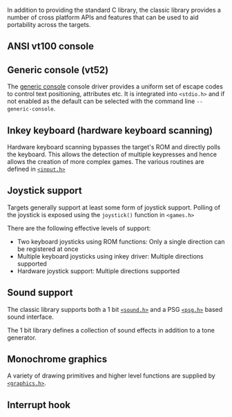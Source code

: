 In addition to providing the standard C library, the classic library provides a number of cross platform APIs and features that can be used to aid portability across the targets.


## ANSI vt100 console

## Generic console (vt52)

The [generic console](Classic-GenericConsole) console driver provides a uniform set of escape codes to control text positioning, attributes etc. It is integrated into `<stdio.h>` and if not enabled as the default can be selected with the command line `--generic-console`.

## Inkey keyboard (hardware keyboard scanning)

Hardware keyboard scanning bypasses the target's ROM and directly polls the keyboard. This allows the detection of multiple keypresses and hence allows the creation of more complex games. The various routines are defined in [`<input.h>`](Classic---Input-library)

## Joystick support

Targets generally support at least some form of joystick support. Polling of the joystick is exposed using the `joystick()` function in `<games.h>`

There are the following effective levels of support:

* Two keyboard joysticks using ROM functions: Only a single direction can be registered at once
* Multiple keyboard joysticks using inkey driver: Multiple directions supported
* Hardware joystick support: Multiple directions supported

## Sound support

The classic library supports both a 1 bit [`<sound.h>`](Classic-1-bit-sound) and a PSG [`<psg.h>`](Classic---PSG-Library) based sound interface. 

The 1 bit library defines a collection of sound effects in addition to a tone generator.

## Monochrome graphics

A variety of drawing primitives and higher level functions are supplied by [`<graphics.h>`](Classic-Monochrome-Graphics). 


## Interrupt hook
